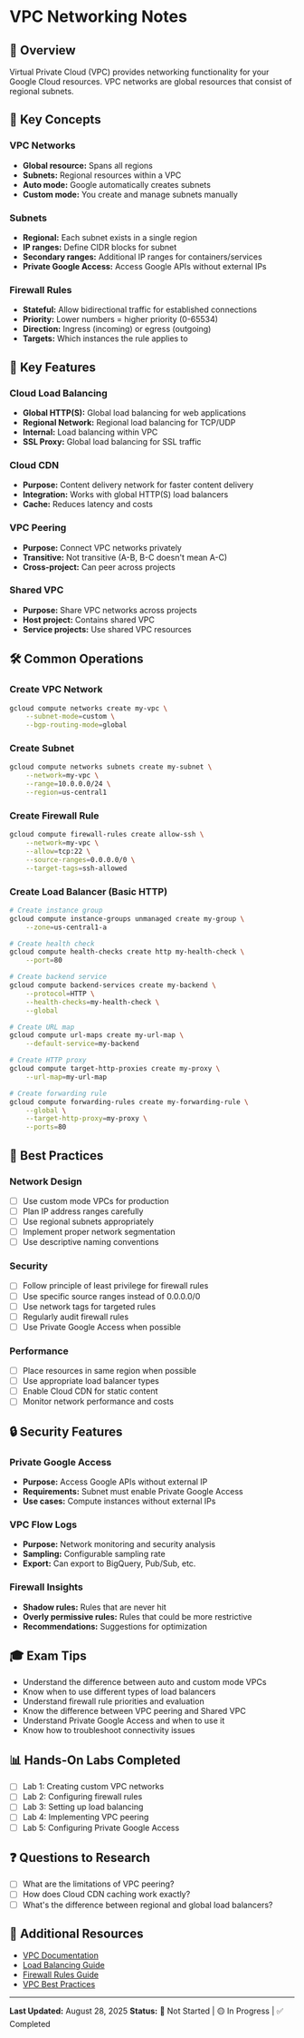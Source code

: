 # VPC Networking Notes

## 📖 Overview
Virtual Private Cloud (VPC) provides networking functionality for your Google Cloud resources. VPC networks are global resources that consist of regional subnets.

## 🎯 Key Concepts

### VPC Networks
- **Global resource:** Spans all regions
- **Subnets:** Regional resources within a VPC
- **Auto mode:** Google automatically creates subnets
- **Custom mode:** You create and manage subnets manually

### Subnets
- **Regional:** Each subnet exists in a single region
- **IP ranges:** Define CIDR blocks for subnet
- **Secondary ranges:** Additional IP ranges for containers/services
- **Private Google Access:** Access Google APIs without external IPs

### Firewall Rules
- **Stateful:** Allow bidirectional traffic for established connections
- **Priority:** Lower numbers = higher priority (0-65534)
- **Direction:** Ingress (incoming) or egress (outgoing)
- **Targets:** Which instances the rule applies to

## 🔧 Key Features

### Cloud Load Balancing
- **Global HTTP(S):** Global load balancing for web applications
- **Regional Network:** Regional load balancing for TCP/UDP
- **Internal:** Load balancing within VPC
- **SSL Proxy:** Global load balancing for SSL traffic

### Cloud CDN
- **Purpose:** Content delivery network for faster content delivery
- **Integration:** Works with global HTTP(S) load balancers
- **Cache:** Reduces latency and costs

### VPC Peering
- **Purpose:** Connect VPC networks privately
- **Transitive:** Not transitive (A-B, B-C doesn't mean A-C)
- **Cross-project:** Can peer across projects

### Shared VPC
- **Purpose:** Share VPC networks across projects
- **Host project:** Contains shared VPC
- **Service projects:** Use shared VPC resources

## 🛠️ Common Operations

### Create VPC Network
```bash
gcloud compute networks create my-vpc \
    --subnet-mode=custom \
    --bgp-routing-mode=global
```

### Create Subnet
```bash
gcloud compute networks subnets create my-subnet \
    --network=my-vpc \
    --range=10.0.0.0/24 \
    --region=us-central1
```

### Create Firewall Rule
```bash
gcloud compute firewall-rules create allow-ssh \
    --network=my-vpc \
    --allow=tcp:22 \
    --source-ranges=0.0.0.0/0 \
    --target-tags=ssh-allowed
```

### Create Load Balancer (Basic HTTP)
```bash
# Create instance group
gcloud compute instance-groups unmanaged create my-group \
    --zone=us-central1-a

# Create health check
gcloud compute health-checks create http my-health-check \
    --port=80

# Create backend service
gcloud compute backend-services create my-backend \
    --protocol=HTTP \
    --health-checks=my-health-check \
    --global

# Create URL map
gcloud compute url-maps create my-url-map \
    --default-service=my-backend

# Create HTTP proxy
gcloud compute target-http-proxies create my-proxy \
    --url-map=my-url-map

# Create forwarding rule
gcloud compute forwarding-rules create my-forwarding-rule \
    --global \
    --target-http-proxy=my-proxy \
    --ports=80
```

## 📝 Best Practices

### Network Design
- [ ] Use custom mode VPCs for production
- [ ] Plan IP address ranges carefully
- [ ] Use regional subnets appropriately
- [ ] Implement proper network segmentation
- [ ] Use descriptive naming conventions

### Security
- [ ] Follow principle of least privilege for firewall rules
- [ ] Use specific source ranges instead of 0.0.0.0/0
- [ ] Use network tags for targeted rules
- [ ] Regularly audit firewall rules
- [ ] Use Private Google Access when possible

### Performance
- [ ] Place resources in same region when possible
- [ ] Use appropriate load balancer types
- [ ] Enable Cloud CDN for static content
- [ ] Monitor network performance and costs

## 🔒 Security Features

### Private Google Access
- **Purpose:** Access Google APIs without external IP
- **Requirements:** Subnet must enable Private Google Access
- **Use cases:** Compute instances without external IPs

### VPC Flow Logs
- **Purpose:** Network monitoring and security analysis
- **Sampling:** Configurable sampling rate
- **Export:** Can export to BigQuery, Pub/Sub, etc.

### Firewall Insights
- **Shadow rules:** Rules that are never hit
- **Overly permissive rules:** Rules that could be more restrictive
- **Recommendations:** Suggestions for optimization

## 🎓 Exam Tips
- Understand the difference between auto and custom mode VPCs
- Know when to use different types of load balancers
- Understand firewall rule priorities and evaluation
- Know the difference between VPC peering and Shared VPC
- Understand Private Google Access and when to use it
- Know how to troubleshoot connectivity issues

## 📊 Hands-On Labs Completed
- [ ] Lab 1: Creating custom VPC networks
- [ ] Lab 2: Configuring firewall rules
- [ ] Lab 3: Setting up load balancing
- [ ] Lab 4: Implementing VPC peering
- [ ] Lab 5: Configuring Private Google Access

## ❓ Questions to Research
- [ ] What are the limitations of VPC peering?
- [ ] How does Cloud CDN caching work exactly?
- [ ] What's the difference between regional and global load balancers?

## 🔗 Additional Resources
- [VPC Documentation](https://cloud.google.com/vpc/docs)
- [Load Balancing Guide](https://cloud.google.com/load-balancing/docs)
- [Firewall Rules Guide](https://cloud.google.com/vpc/docs/firewalls)
- [VPC Best Practices](https://cloud.google.com/vpc/docs/best-practices)

---
**Last Updated:** August 28, 2025
**Status:** 🔲 Not Started | 🟡 In Progress | ✅ Completed
